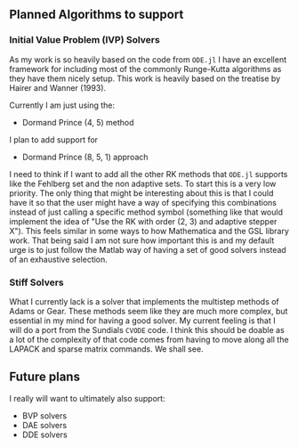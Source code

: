 ## Planned Algorithms to support

### Initial Value Problem (IVP) Solvers
As my work is so heavily based on the code from `ODE.jl` I have an excellent framework for including most of the commonly Runge-Kutta algorithms as they have them nicely setup. This work is heavily based on the treatise by Hairer and Wanner (1993).

Currently I am just using the:
* Dormand Prince (4, 5) method

I plan to add support for
* Dormand Prince (8, 5, 1) approach

I need to think if I want to add all the other RK methods that `ODE.jl` supports like the Fehlberg set and the non adaptive sets. To start this is a very low priority. The only thing that might be interesting about this is that I could have it so that the user might have a way of specifying this combinations instead of just calling a specific method symbol (something like that would implement the idea of "Use the RK with order (2, 3) and adaptive stepper X"). This feels similar in some ways to how Mathematica and the GSL library work. That being said I am not sure how important this is and my default urge is to just follow the Matlab way of having a set of good solvers instead of an exhaustive selection.

### Stiff Solvers
What I currently lack is a solver that implements the multistep methods of Adams or Gear. These methods seem like they are much more complex, but essential in my mind for having a good solver. My current feeling is that I will do a port from the Sundials `CVODE` code. I think this should be doable as a lot of the complexity of that code comes from having to move along all the LAPACK and sparse matrix commands. We shall see.

## Future plans
I really will want to ultimately also support:
* BVP solvers
* DAE solvers
* DDE solvers
